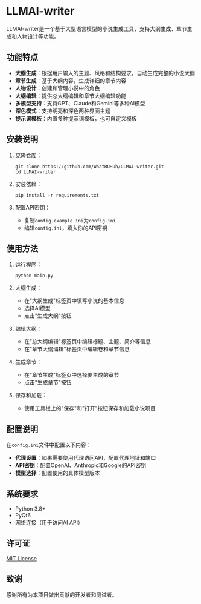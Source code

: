 # LLMAI-writer

LLMAI-writer是一个基于大型语言模型的小说生成工具，支持大纲生成、章节生成和人物设计等功能。

## 功能特点

- **大纲生成**：根据用户输入的主题、风格和结构要求，自动生成完整的小说大纲
- **章节生成**：基于大纲内容，生成详细的章节内容
- **人物设计**：创建和管理小说中的角色
- **大纲编辑**：提供总大纲编辑和章节大纲编辑功能
- **多模型支持**：支持GPT、Claude和Gemini等多种AI模型
- **深色模式**：支持明亮和深色两种界面主题
- **提示词模板**：内置多种提示词模板，也可自定义模板

## 安装说明

1. 克隆仓库：
   ```
   git clone https://github.com/WhatRUHuh/LLMAI-writer.git
   cd LLMAI-writer
   ```

2. 安装依赖：
   ```
   pip install -r requirements.txt
   ```

3. 配置API密钥：
   - 复制`config.example.ini`为`config.ini`
   - 编辑`config.ini`，填入你的API密钥

## 使用方法

1. 运行程序：
   ```
   python main.py
   ```

2. 大纲生成：
   - 在"大纲生成"标签页中填写小说的基本信息
   - 选择AI模型
   - 点击"生成大纲"按钮

3. 编辑大纲：
   - 在"总大纲编辑"标签页中编辑标题、主题、简介等信息
   - 在"章节大纲编辑"标签页中编辑卷和章节信息

4. 生成章节：
   - 在"章节生成"标签页中选择要生成的章节
   - 点击"生成章节"按钮

5. 保存和加载：
   - 使用工具栏上的"保存"和"打开"按钮保存和加载小说项目

## 配置说明

在`config.ini`文件中配置以下内容：

- **代理设置**：如果需要使用代理访问API，配置代理地址和端口
- **API密钥**：配置OpenAI、Anthropic和Google的API密钥
- **模型选择**：配置使用的具体模型版本

## 系统要求

- Python 3.8+
- PyQt6
- 网络连接（用于访问AI API）

## 许可证

[MIT License](LICENSE)

## 致谢

感谢所有为本项目做出贡献的开发者和测试者。

